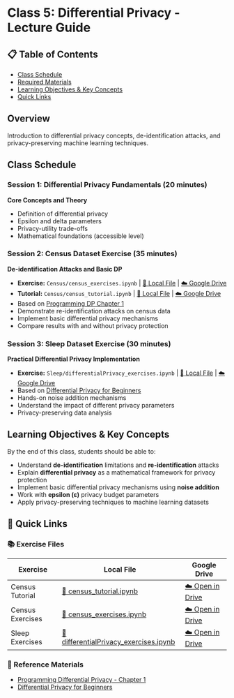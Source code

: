 # Class 5: Differential Privacy - Lecture Guide

## 📋 Table of Contents
- [Class Schedule](#class-schedule)
- [Required Materials](#required-materials)
- [Learning Objectives & Key Concepts](#learning-objectives--key-concepts)
- [Quick Links](#quick-links)

## Overview
Introduction to differential privacy concepts, de-identification attacks, and privacy-preserving machine learning techniques.

## Class Schedule

### Session 1: Differential Privacy Fundamentals (20 minutes)
**Core Concepts and Theory**
- Definition of differential privacy
- Epsilon and delta parameters
- Privacy-utility trade-offs
- Mathematical foundations (accessible level)

### Session 2: Census Dataset Exercise (35 minutes)
**De-identification Attacks and Basic DP**
- **Exercise:** `Census/census_exercises.ipynb` | [📁 Local File](./Exercises/Census/census_exercises.ipynb) | [☁️ Google Drive](https://drive.google.com/file/d/1LAwMdqUF1VInrNTyoEFBJkud4OXjGm-g/view?usp=sharing)
- **Tutorial:** `Census/census_tutorial.ipynb` | [📁 Local File](./Exercises/Census/census_tutorial.ipynb) | [☁️ Google Drive](https://drive.google.com/file/d/1GOsJuFIeJo1kZww_o7TVQGsCdFUgcTWZ/view?usp=sharing)
- Based on [Programming DP Chapter 1](https://programming-dp.com/ch1.html)
- Demonstrate re-identification attacks on census data
- Implement basic differential privacy mechanisms
- Compare results with and without privacy protection

### Session 3: Sleep Dataset Exercise (30 minutes)
**Practical Differential Privacy Implementation**
- **Exercise:** `Sleep/differentialPrivacy_exercises.ipynb` | [📁 Local File](./Exercises/Sleep/differentialPrivacy_exercises.ipynb) | [☁️ Google Drive](https://drive.google.com/file/d/1pv6e6BVeG7fJ4teIMvmP46S064Sio7Q6/view?usp=sharing)
- Based on [Differential Privacy for Beginners](https://towardsdatascience.com/a-differential-privacy-example-for-beginners-ef3c23f69401)
- Hands-on noise addition mechanisms
- Understand the impact of different privacy parameters
- Privacy-preserving data analysis


## Learning Objectives & Key Concepts
By the end of this class, students should be able to:
- Understand **de-identification** limitations and **re-identification** attacks
- Explain **differential privacy** as a mathematical framework for privacy protection
- Implement basic differential privacy mechanisms using **noise addition**
- Work with **epsilon (ε)** privacy budget parameters
- Apply privacy-preserving techniques to machine learning datasets

## 🔗 Quick Links

### 📚 Exercise Files
| Exercise | Local File | Google Drive |
|----------|------------|--------------|
| Census Tutorial | [📁 census_tutorial.ipynb](./Exercises/Census/census_tutorial.ipynb) | [☁️ Open in Drive](https://drive.google.com/file/d/1GOsJuFIeJo1kZww_o7TVQGsCdFUgcTWZ/view?usp=sharing) |
| Census Exercises | [📁 census_exercises.ipynb](./Exercises/Census/census_exercises.ipynb) | [☁️ Open in Drive](https://drive.google.com/file/d/1LAwMdqUF1VInrNTyoEFBJkud4OXjGm-g/view?usp=sharing) |
| Sleep Exercises | [📁 differentialPrivacy_exercises.ipynb](./Exercises/Sleep/differentialPrivacy_exercises.ipynb) | [☁️ Open in Drive](https://drive.google.com/file/d/1pv6e6BVeG7fJ4teIMvmP46S064Sio7Q6/view?usp=sharing) |

### 📖 Reference Materials
- [Programming Differential Privacy - Chapter 1](https://programming-dp.com/ch1.html)
- [Differential Privacy for Beginners](https://towardsdatascience.com/a-differential-privacy-example-for-beginners-ef3c23f69401)



